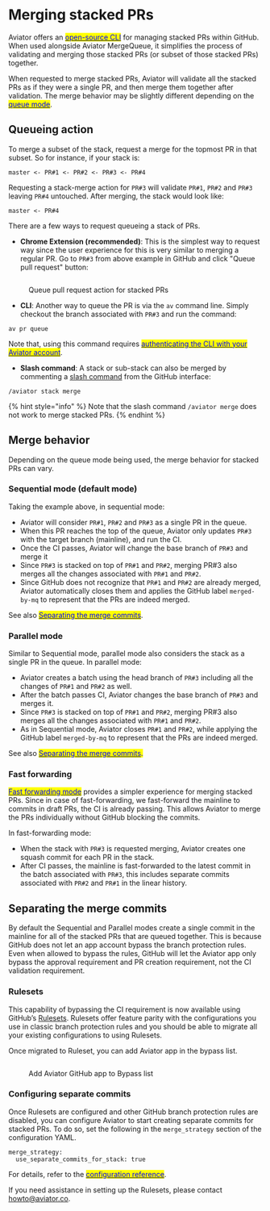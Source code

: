# Merging stacked PRs

Aviator offers an [<mark style="color:blue;">open-source CLI</mark>](https://github.com/aviator-co/av) for managing stacked PRs within GitHub. When used alongside Aviator MergeQueue, it simplifies the process of validating and merging those stacked PRs (or subset of those stacked PRs) together.

When requested to merge stacked PRs, Aviator will validate all the stacked PRs as if they were a single PR, and then merge them together after validation. The merge behavior may be slightly different depending on the [<mark style="color:blue;">queue mode</mark>](../concepts/queue-modes.md).

## Queueing action

To merge a subset of the stack, request a merge for the topmost PR in that subset. So for instance, if your stack is:

```
master <- PR#1 <- PR#2 <- PR#3 <- PR#4
```

Requesting a stack-merge action for `PR#3` will validate `PR#1`, `PR#2` and `PR#3` leaving `PR#4` untouched. After merging, the stack would look like:

```
master <- PR#4
```

There are a few ways to request queueing a stack of PRs.

* **Chrome Extension (recommended)**: This is the simplest way to request way since the user experience for this is very similar to merging a regular PR. Go to `PR#3` from above example in GitHub and click "Queue pull request" button:

<figure><img src="../../.gitbook/assets/Screenshot 2024-06-21 at 12.25.14 PM.png" alt=""><figcaption><p>Queue pull request action for stacked PRs</p></figcaption></figure>

* **CLI**: Another way to queue the PR is via the `av` command line. Simply checkout the branch associated with `PR#3` and run the command:

```
av pr queue
```

Note that, using this command requires [<mark style="color:blue;">authenticating the CLI with your Aviator account</mark>](https://docs.aviator.co/aviator-cli#setting-up-aviator-mergequeue).

* **Slash command**: A stack or sub-stack can also be merged by commenting a [slash command](../../flexreview/reference/flexreview-slash-commands.md) from the GitHub interface:

```
/aviator stack merge
```

{% hint style="info" %}
Note that the slash command `/aviator merge` does not work to merge stacked PRs.
{% endhint %}

## Merge behavior

Depending on the queue mode being used, the merge behavior for stacked PRs can vary.&#x20;

### Sequential mode (default mode)

Taking the example above, in sequential mode:

* Aviator will consider `PR#1`, `PR#2` and `PR#3` as a single PR in the queue.
* When this PR reaches the top of the queue, Aviator only updates `PR#3` with the target branch (mainline), and run the CI.
* Once the CI passes, Aviator will change the base branch of `PR#3` and merge it
* &#x20;Since `PR#3` is stacked on top of `PR#1` and `PR#2`, merging PR#3 also merges all the changes associated with `PR#1` and `PR#2`.
* Since GitHub does not recognize that `PR#1` and `PR#2` are already merged, Aviator automatically closes them and applies the GitHub label `merged-by-mq` to represent that the PRs are indeed merged.

See also [<mark style="color:blue;">Separating the merge commits</mark>](merging-stacked-prs.md#separating-the-merge-commits).

### Parallel mode

Similar to Sequential mode, parallel mode also considers the stack as a single PR in the queue. In parallel mode:

* Aviator creates a batch using the head branch of `PR#3` including all the changes of `PR#1` and `PR#2` as well.
* After the batch passes CI, Aviator changes the base branch of `PR#3` and merges it.
* Since `PR#3` is stacked on top of `PR#1` and `PR#2`, merging PR#3 also merges all the changes associated with `PR#1` and `PR#2`.
* As in Sequential mode, Aviator closes `PR#1` and `PR#2`, while applying the GitHub label `merged-by-mq` to represent that the PRs are indeed merged.

See also [<mark style="color:blue;">Separating the merge commits</mark>](merging-stacked-prs.md#separating-the-merge-commits)<mark style="color:blue;">.</mark>

### Fast forwarding

[<mark style="color:blue;">Fast forwarding mode</mark>](../concepts/parallel-mode/fast-forwarding.md) provides a  simpler experience for merging stacked PRs. Since in case of fast-forwarding, we fast-forward the mainline to commits in draft PRs, the CI is already passing. This allows Aviator to merge the PRs individually without GitHub blocking the commits.

In fast-forwarding mode:

* When the stack with `PR#3` is requested merging, Aviator creates one squash commit for each PR in the stack.
* After CI passes, the mainline is fast-forwarded to the latest commit in the batch associated with `PR#3`, this includes separate commits associated with `PR#2` and `PR#1` in the linear history.

## Separating the merge commits

By default the Sequential and Parallel modes create a single commit in the mainline for all of the stacked PRs that are queued together. This is because GitHub does not let an app account bypass the branch protection rules. Even when allowed to bypass the rules, GitHub will let the Aviator app only bypass the approval requirement and PR creation requirement, not the CI validation requirement.

### Rulesets

This capability of bypassing the CI requirement is now available using GitHub’s [Rulesets](https://docs.github.com/en/repositories/configuring-branches-and-merges-in-your-repository/managing-rulesets/managing-rulesets-for-a-repository). Rulesets offer feature parity with the configurations you use in classic branch protection rules and you should be able to migrate all your existing configurations to using Rulesets.

Once migrated to Ruleset, you can add Aviator app in the bypass list.

<figure><img src="https://docs.aviator.co/~gitbook/image?url=https%3A%2F%2F273246003-files.gitbook.io%2F%7E%2Ffiles%2Fv0%2Fb%2Fgitbook-x-prod.appspot.com%2Fo%2Fspaces%252FOAPqUQVbLbsfI5YESl32%252Fuploads%252FaJuErbNsCyiHn4gDFzl6%252FScreen%2520Shot%25202023-05-26%2520at%252011.26.05%2520AM.png%3Falt%3Dmedia%26token%3Ddcefadad-7f19-43f6-9d49-fe4b7b6eb3b8&#x26;width=768&#x26;dpr=4&#x26;quality=100&#x26;sign=6486a905e69abfe0e24c9c128d4ee3d2b1265b3ef620c88efd29ad2cfa525c4a" alt=""><figcaption><p>Add Aviator GitHub app to Bypass list</p></figcaption></figure>

### **Configuring separate commits**

Once Rulesets are configured and other GitHub branch protection rules are disabled, you can configure Aviator to start creating separate commits for stacked PRs. To do so, set the following in the `merge_strategy` section of the configuration YAML.

```
merge_strategy:
  use_separate_commits_for_stack: true
```

For details, refer to the [<mark style="color:blue;">configuration reference</mark>](https://docs.aviator.co/mergequeue/reference/complete-reference-guide#merge-strategy).

If you need assistance in setting up the Rulesets, please contact [howto@aviator.co](mailto:howto@aviator.co).
